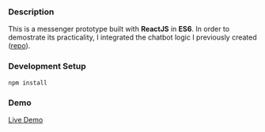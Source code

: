 ### Description

This is a messenger prototype built with **ReactJS** in **ES6**. In order to demostrate its practicality, I integrated the chatbot logic I previously created ([repo](https://github.com/embrilliant/talking-bot)).

### Development Setup

```
npm install
```

### Demo
[Live Demo](http://www.digitaleverything.net/demos/whatsapp/)